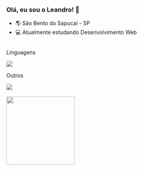 ### Olá, eu sou o Leandro! 🎉

- 🌎 São Bento do Sapucaí - SP
- 💻 Atualmente estudando Desenvolvimento Web

##

<div style="display="inline-block">
 <p>Linguagens</p>
 <img src="https://skillicons.dev/icons?i=html,css,javascript,react" />
                                                                    
 <p>Outros</p>  
 <img src="https://skillicons.dev/icons?i=figma,vercel," />                                                       
</div>

<div><br>
  <a href="https://github.com/leandro-kurby">
  <img height="180em" src="https://github-readme-stats.vercel.app/api?username=leandro-kurby&show_icons=true&theme=default&include_all_commits=true&count_private=true"/>
</div>

